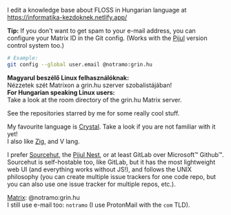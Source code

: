 I edit a knowledge base about FLOSS in Hungarian language at https://informatika-kezdoknek.netlify.app/


**Tip:** If you don't want to get spam to your e-mail address, you can configure your Matrix ID in the Git config. (Works with the [Pijul](https://pijul.org) version control system too.)
```bash
# Example:
git config --global user.email @notramo:grin.hu
```

**Magyarul beszélő Linux felhasználóknak:**  
Nézzetek szét Matrixon a grin.hu szerver szobalistájában!  
**For Hungarian speaking Linux users:**  
Take a look at the room directory of the grin.hu Matrix server.  

See the repositories starred by me for some really cool stuff.

My favourite language is [Crystal](https://crystal-lang.org). Take a look if you are not familiar with it yet!  
I also like [Zig](https://ziglang.org), and V lang.

I prefer [Sourcehut](https://sourcehut.org), the [Pijul Nest](https://nest.pijul.org), or at least GitLab over Microsoft™ Github™.  
Sourcehut is self-hostable too, like GitLab, but it has the most lightweight web UI (and everything works without JS!), and follows the UNIX philosophy (you can create multiple issue trackers for one code repo, but you can also use one issue tracker for multiple repos, etc.).

[Matrix](https://element.io): @notramo:grin.hu  
I still use e-mail too: `notramo` (I use ProtonMail with the `com` TLD).

